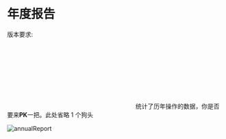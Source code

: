 # 年度报告

版本要求: <Badge text="2023.1.2" />

<svg class="icon svg-icon" aria-hidden="true"><use xlink:href="#icon-analyseNew"></use></svg>统计了历年操作的数据，你是否要来**PK**一把。此处省略 1 个狗头

![annualReport](/img/2023.1.2/annualReport.png)
